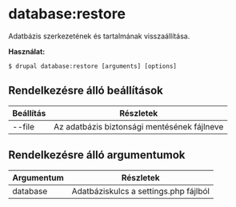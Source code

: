 # database:restore
Adatbázis szerkezetének és tartalmának visszaállítása.

**Használat:**
```
$ drupal database:restore [arguments] [options] 
```

## Rendelkezésre álló beállítások
Beállítás | Részletek
-------|-------------
--file | Az adatbázis biztonsági mentésének fájlneve

## Rendelkezésre álló argumentumok
Argumentum | Részletek
---------|-------------
database | Adatbáziskulcs a settings.php fájlból
